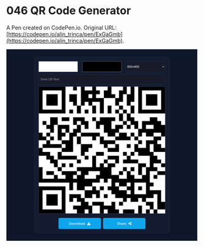 # 046 QR Code Generator

A Pen created on CodePen.io. Original URL: [https://codepen.io/alin_trinca/pen/ExGaGmb](https://codepen.io/alin_trinca/pen/ExGaGmb).

![QR Code Generator Screenshot](qr-code-generator.png)
